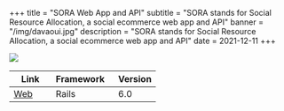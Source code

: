 +++
title = "SORA Web App and API"
subtitle = "SORA stands for Social Resource Allocation, a social ecommerce web app and API"
banner = "/img/davaoui.jpg"
description = "SORA stands for Social Resource Allocation, a social ecommerce web app and API"
date = 2021-12-11
+++

![](/img/davaoui.jpg)


 Link | Framework &nbsp; | Version
--- | --- | ---
[Web](https://sorahanoi.herokuapp.com/) &nbsp; &nbsp; &nbsp; | Rails  | 6.0
